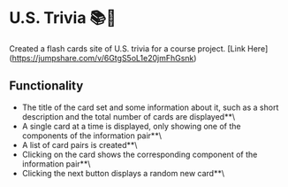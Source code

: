 # U.S. Trivia 📚🏫
Created a flash cards site of U.S. trivia for a course project. [Link Here] (https://jumpshare.com/v/6GtgS5oL1e20jmFhGsnk)

## Functionality 
- The title of the card set and some information about it, such as a short description and the total number of cards are displayed**\
- A single card at a time is displayed, only showing one of the components of the information pair**\
- A list of card pairs is created**\
- Clicking on the card shows the corresponding component of the information pair**\
- Clicking the next button displays a random new card**\
